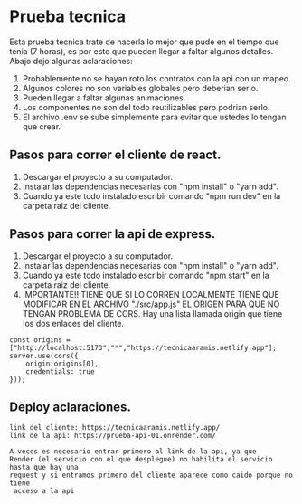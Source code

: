 
# Prueba tecnica 

Esta prueba tecnica trate de hacerla lo mejor que pude en el tiempo que tenia (7 horas), es por esto que pueden llegar a faltar algunos detalles. Abajo dejo algunas aclaraciones: 

1) Probablemente no se hayan roto los contratos con la api con un mapeo.
2) Algunos colores no son variables globales pero deberian serlo.
3) Pueden llegar a faltar algunas animaciones.
4) Los componentes no son del todo reutilizables pero podrian serlo.
5) El archivo .env se sube simplemente para evitar que ustedes lo tengan que crear. 







## Pasos para correr el cliente de react.


1) Descargar el proyecto a su computador.
2) Instalar las dependencias necesarias con "npm install" o "yarn add".
3) Cuando ya este todo instalado escribir comando "npm run dev" en la carpeta raiz del cliente.

## Pasos para correr la api de express.

1) Descargar el proyecto a su computador.
2) Instalar las dependencias necesarias con "npm install" o "yarn add".
3) Cuando ya este todo instalado escribir comando "npm start" en la carpeta raiz del cliente.
4) IMPORTANTE!! TIENE QUE SI LO CORREN LOCALMENTE TIENE QUE MODIFICAR EN EL ARCHIVO "./src/app.js" EL ORIGEN PARA QUE NO TENGAN PROBLEMA DE CORS. Hay una lista llamada origin que tiene los dos enlaces del cliente. 



``` 
const origins = ["http://localhost:5173","*","https://tecnicaaramis.netlify.app"];
server.use(cors({
	origin:origins[0],
	credentials: true 
}));
``` 

## Deploy aclaraciones.

``` 
link del cliente: https://tecnicaaramis.netlify.app/
link de la api: https://prueba-api-01.onrender.com/ 

A veces es necesario entrar primero al link de la api, ya que 
Render (el servicio con el que desplegue) no habilita el servicio hasta que hay una
request y si entramos primero del cliente aparece como caido porque no tiene 
 acceso a la api
``` 

